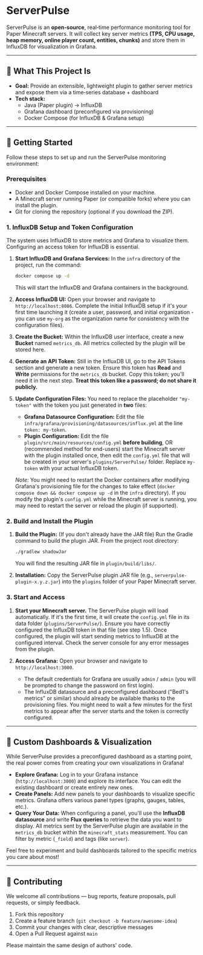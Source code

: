 # ServerPulse

ServerPulse is an **open‑source**, real‑time performance monitoring tool for Paper Minecraft servers. It will collect key server metrics **(TPS, CPU usage, heap memory, online player count, entities, chunks)** and store them in InfluxDB for visualization in Grafana.

---

## 📖 What This Project Is

- **Goal:** Provide an extensible, lightweight plugin to gather server metrics and expose them via a time‑series database + dashboard
- **Tech stack:**
    - Java (Paper plugin) → InfluxDB
    - Grafana dashboard (preconfigured via provisioning)
    - Docker Compose (for InfluxDB & Grafana setup)

---

## 🚀 Getting Started

Follow these steps to set up and run the ServerPulse monitoring environment:

### Prerequisites

* Docker and Docker Compose installed on your machine.
* A Minecraft server running Paper (or compatible forks) where you can install the plugin.
* Git for cloning the repository (optional if you download the ZIP).

### 1. InfluxDB Setup and Token Configuration

The system uses InfluxDB to store metrics and Grafana to visualize them. Configuring an access token for InfluxDB is essential.

1.  **Start InfluxDB and Grafana Services:**
    In the `infra` directory of the project, run the command:
    ```bash
    docker compose up -d
    ```
    This will start the InfluxDB and Grafana containers in the background.

2.  **Access InfluxDB UI:**
    Open your browser and navigate to `http://localhost:8086`. Complete the initial InfluxDB setup if it's your first time launching it (create a user, password, and initial organization - you can use `my-org` as the organization name for consistency with the configuration files).

3.  **Create the Bucket:**
    Within the InfluxDB user interface, create a new **Bucket** named `metrics_db`. All metrics collected by the plugin will be stored here.

4.  **Generate an API Token:**
    Still in the InfluxDB UI, go to the API Tokens section and generate a new token. Ensure this token has **Read** and **Write** permissions for the `metrics_db` bucket. Copy this token; you'll need it in the next step. **Treat this token like a password; do not share it publicly.**

5.  **Update Configuration Files:**
    You need to replace the placeholder `"my-token"` with the token you just generated in **two** files:
    * **Grafana Datasource Configuration:** Edit the file `infra/grafana/provisioning/datasources/influx.yml` at the line `token: my-token`.
    * **Plugin Configuration:** Edit the file `plugin/src/main/resources/config.yml` **before building**, OR (recommended method for end-users) start the Minecraft server with the plugin installed once, then edit the `config.yml` file that will be created in your server's `plugins/ServerPulse/` folder. Replace `my-token` with your actual InfluxDB token.

    *Note:* You might need to restart the Docker containers after modifying Grafana's provisioning file for the changes to take effect (`docker compose down && docker compose up -d` in the `infra` directory). If you modify the plugin's `config.yml` while the Minecraft server is running, you may need to restart the server or reload the plugin (if supported).

### 2. Build and Install the Plugin

1.  **Build the Plugin:** (If you don't already have the JAR file)
    Run the Gradle command to build the plugin JAR. From the project root directory:
    ```bash
    ./gradlew shadowJar
    ```
    You will find the resulting JAR file in `plugin/build/libs/`.

2.  **Installation:**
    Copy the ServerPulse plugin JAR file (e.g., `serverpulse-plugin-x.y.z.jar`) into the `plugins` folder of your Paper Minecraft server.

### 3. Start and Access

1.  **Start your Minecraft server.** The ServerPulse plugin will load automatically. If it's the first time, it will create the `config.yml` file in its data folder (`plugins/ServerPulse/`). Ensure you have correctly configured the InfluxDB token in that file (see step 1.5). Once configured, the plugin will start sending metrics to InfluxDB at the configured interval. Check the server console for any error messages from the plugin.

2.  **Access Grafana:**
    Open your browser and navigate to `http://localhost:3000`.
    * The default credentials for Grafana are usually `admin` / `admin` (you will be prompted to change the password on first login).
    * The InfluxDB datasource and a preconfigured dashboard ("Bed1's metrics" or similar) should already be available thanks to the provisioning files. You might need to wait a few minutes for the first metrics to appear after the server starts and the token is correctly configured.

---

## 🎨 Custom Dashboards & Visualization

While ServerPulse provides a preconfigured dashboard as a starting point, the real power comes from creating your own visualizations in Grafana!

* **Explore Grafana:** Log in to your Grafana instance (`http://localhost:3000`) and explore its interface. You can edit the existing dashboard or create entirely new ones.
* **Create Panels:** Add new panels to your dashboards to visualize specific metrics. Grafana offers various panel types (graphs, gauges, tables, etc.).
* **Query Your Data:** When configuring a panel, you'll use the **InfluxDB datasource** and write **Flux queries** to retrieve the data you want to display. All metrics sent by the ServerPulse plugin are available in the `metrics_db` bucket within the `minecraft_stats` measurement. You can filter by metric (`_field`) and tags (like `server`).

Feel free to experiment and build dashboards tailored to the specific metrics you care about most!

---

## 🤝 Contributing

We welcome all contributions — bug reports, feature proposals, pull requests, or simply feedback.

1.  Fork this repository
2.  Create a feature branch (`git checkout -b feature/awesome-idea`)
3.  Commit your changes with clear, descriptive messages
4.  Open a Pull Request against `main`

Please maintain the same design of authors' code.
